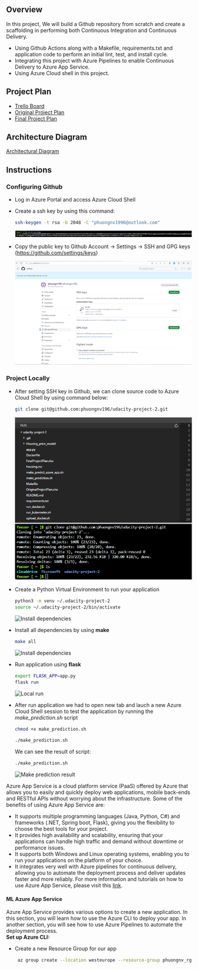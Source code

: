 

## Overview

In this project, We will build a Github repository from scratch and create a scaffolding in performing both Continuous Integration and Continuous Delivery.
- Using Github Actions along with a Makefile, requirements.txt and application code to perform an initial lint, test, and install cycle.
- Integrating this project with Azure Pipelines to enable Continuous Delivery to Azure App Service.
- Using Azure Cloud shell in this project.

## Project Plan

- [Trello Board](https://trello.com/b/umdJDZJw/udacity-project-2)
- [Original Project Plan](documents/OriginalProjectPlan.xlsx)
- [Final Project Plan](documents/FinalProjectPlan.xlsx)

## Architecture Diagram

[Architectural Diagram](screenshots/architecture.png)

## Instructions
### Configuring Github

- Log in Azure Portal and access Azure Cloud Shell

- Create a ssh key by using this command:

    ```bash
    ssh-keygen -t rsa -b 2048 -C "phuongnv1996@outlook.com"
    ```

    ![SSH Key Create](screenshots/az-ssh.png)

- Copy the public key to Github Account -> Settings -> SSH and GPG keys (https://github.com/settings/keys)

    ![Setting SSH Key in Github](screenshots/github-setting-ssh.png)


### Project Locally

- After setting SSH key in Github, we can clone source code to Azure Cloud Shell by using command below: 

    ```bash
    git clone git@github.com:phuongnv196/udacity-project-2.git
    ```

    ![Clone git source code](screenshots/github-clone-success.png)

- Create a Python Virtual Environment to run your application

    ```bash
    python3 -m venv ~/.udacity-project-2
    source ~/.udacity-project-2/bin/activate
  ```
    ![Install dependencies](screenshots/az-create-inv.png)
                                  

- Install all dependencies by using **make**
    ```bash
    make all
    ```

    ![Install dependencies](screenshots/az-install-dependencies.png)

- Run application using **flask**
    ```bash
    export FLASK_APP=app.py
    flask run
    ```
    
  ![Local run](screenshots/az-flask-run.png)                                                                   

- After run application we had to open new tab and lauch a new Azure Cloud Shell session to test the application by running the *make_prediction.sh* script
    ```bash
    chmod +x make_prediction.sh
    ```
    ```bash
    ./make_prediction.sh
    ```                               

    We can see the result of script: 
    ```bash
    ./make_prediction.sh
    ```      

    ![Make prediction result](screenshots/az-make-prediction-result.png)  


Azure App Service is a cloud platform service (PaaS) offered by Azure that allows you to easily and quickly deploy web applications, mobile back-ends and RESTful APIs without worrying about the infrastructure. Some of the benefits of using Azure App Service are:

- It supports multiple programming languages (Java, Python, C#) and frameworks (.NET, Spring boot, Flask), giving you the flexibility to choose the best tools for your project.
- It provides high availability and scalability, ensuring that your applications can handle high traffic and demand without downtime or performance issues.
- It supports both Windows and Linux operating systems, enabling you to run your applications on the platform of your choice.
- It integrates very well with Azure pipelines for continuous delivery, allowing you to automate the deployment process and deliver updates faster and more reliably.
For more information and tutorials on how to use Azure App Service, please visit this [link](https://docs.microsoft.com/en-us/azure/app-service/).


#### ML Azure App Service
Azure App Service provides various options to create a new application. In this section, you will learn how to use the Azure CLI to deploy your app. In another section, you will see how to use Azure Pipelines to automate the deployment process.                                          
**Set up Azure CLI:**

- Create a new Resource Group for our app

   ```bash
    az group create --location westeurope --resource-group phuongnv_rg_02 --tags project=udacity_p_2 environment=dev
    ```                                                                                                                                                                                                                                                                                                                                                                                                                                                                                                                                                                                                                                                                                                                                                                                                                                                                                                                                                                                                                                                                                                                                                                                                                                                                                                                                                                                                                                                                                                                                                                                                                                                                                                                                                                                                                                                                                                                                                                                                                                                                                                                                                                                                                                                                                                                                                                                                                                                                                                                                                                                                                                                                                                                                                                                                                                                                                                                                                                                                                                                                                                                                                                                                                                                                                                                                                                                                                                                                                                                                                                                                                                                                                                                                                                                                                                                                                                                                                                                                                                                                                                                                                                                                                                                                                                                                                                                                                                                                                                                                                                                                                                                                                                                                                                                                                                                                                                                                                                                                                                                                                                                                                                                                                                                                                                                                                                                                                                                                                                                                                                                                                                                                                                                              